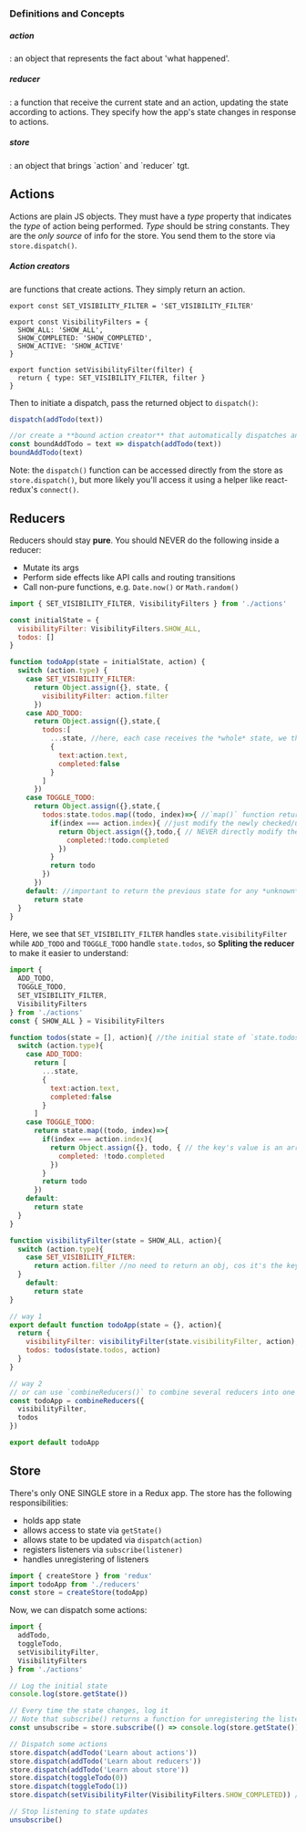 ### Definitions and Concepts
<h5 class="postDefine">action</h5>: an object that represents the fact about 'what happened'.
<h5 class="postDefine">reducer</h5>: a function that receive the current state and an action, updating the state according to actions. They specify how the app's state changes in response to actions.
<h5 class="postDefine">store</h5>: an object that brings `action` and `reducer` tgt. 

## Actions
Actions are plain JS objects. They must have a *type* property that indicates the *type* of action being performed. *Type* should be string constants.
They are the *only source* of info for the store. You send them to the store via `store.dispatch()`.
<h5 class="postDefine">Action creators</h5> are functions that create actions. They simply return an action.

```Js
export const SET_VISIBILITY_FILTER = 'SET_VISIBILITY_FILTER'

export const VisibilityFilters = {
  SHOW_ALL: 'SHOW_ALL',
  SHOW_COMPLETED: 'SHOW_COMPLETED',
  SHOW_ACTIVE: 'SHOW_ACTIVE'
}

export function setVisibilityFilter(filter) {
  return { type: SET_VISIBILITY_FILTER, filter }
}
```

Then to initiate a dispatch, pass the returned object to `dispatch()`:

```js
dispatch(addTodo(text))

//or create a **bound action creator** that automatically dispatches and call it directly
const boundAddTodo = text => dispatch(addTodo(text))
boundAddTodo(text)
```
Note: the `dispatch()` function can be accessed directly from the store as `store.dispatch()`, but more likely you'll access it using a helper like react-redux's `connect()`. 

## Reducers
Reducers should stay **pure**. You should NEVER do the following inside a reducer:
+ Mutate its args
+ Perform side effects like API calls and routing transitions
+ Call <span class="postQ">non-pure functions</span>, e.g. `Date.now()` or `Math.random()`

```js
import { SET_VISIBILITY_FILTER, VisibilityFilters } from './actions'

const initialState = {
  visibilityFilter: VisibilityFilters.SHOW_ALL,
  todos: []
}

function todoApp(state = initialState, action) {
  switch (action.type) {
    case SET_VISIBILITY_FILTER:
      return Object.assign({}, state, { 
        visibilityFilter: action.filter
      })
    case ADD_TODO:
      return Object.assign({},state,{
        todos:[
          ...state, //here, each case receives the *whole* state, we then try to split the reducer and update *just a slice* of the state
          {
            text:action.text,
            completed:false
          }
        ]
      })
    case TOGGLE_TODO:
      return Object.assign({},state,{
        todos:state.todos.map((todo, index)=>{ //`map()` function returns a **new** array
          if(index === action.index){ //just modify the newly checked/unchecked item
            return Object.assign({},todo,{ // NEVER directly modify the original obj
              completed:!todo.completed
            })
          }
          return todo
        })
      })
    default: //important to return the previous state for any *unknown* action.
      return state
  }
}
```
Here, we see that `SET_VISIBILITY_FILTER` handles `state.visibilityFilter` while `ADD_TODO` and `TOGGLE_TODO` handle `state.todos`, so
**Spliting the reducer** to make it easier to understand:
```js
import {
  ADD_TODO,
  TOGGLE_TODO,
  SET_VISIBILITY_FILTER,
  VisibilityFilters
} from './actions'
const { SHOW_ALL } = VisibilityFilters

function todos(state = [], action){ //the initial state of `state.todos` is an empty array
  switch (action.type){
    case ADD_TODO:
      return [
        ...state,
        {
          text:action.text,
          completed:false
        }
      ]
    case TOGGLE_TODO:
      return state.map((todo, index)=>{
        if(index === action.index){
          return Object.assign({}, todo, { // the key's value is an array composed of objs
            completed: !todo.completed
          })
        }
        return todo
      })
    default:
      return state
  }
}

function visibilityFilter(state = SHOW_ALL, action){
  switch (action.type){
    case SET_VISIBILITY_FILTER:
      return action.filter //no need to return an obj, cos it's the key's **value**
  }
    default:
      return state
}

// way 1
export default function todoApp(state = {}, action){
  return {
    visibilityFilter: visibilityFilter(state.visibilityFilter, action),
    todos: todos(state.todos, action)
  }
}

// way 2
// or can use `combineReducers()` to combine several reducers into one root reducer
const todoApp = combineReducers({
  visibilityFilter,
  todos
})

export default todoApp
```

## Store
There's only ONE SINGLE store in a Redux app.
The store has the following responsibilities:
+ holds app state
+ allows access to state via `getState()`
+ allows state to be updated via `dispatch(action)`
+ registers listeners via `subscribe(listener)`
+ handles unregistering of listeners

```js
import { createStore } from 'redux'
import todoApp from './reducers'
const store = createStore(todoApp)
```
Now, we can dispatch some actions:
```js
import {
  addTodo,
  toggleTodo,
  setVisibilityFilter,
  VisibilityFilters
} from './actions'

// Log the initial state
console.log(store.getState())

// Every time the state changes, log it
// Note that subscribe() returns a function for unregistering the listener
const unsubscribe = store.subscribe(() => console.log(store.getState()))

// Dispatch some actions
store.dispatch(addTodo('Learn about actions'))
store.dispatch(addTodo('Learn about reducers'))
store.dispatch(addTodo('Learn about store'))
store.dispatch(toggleTodo(0))
store.dispatch(toggleTodo(1))
store.dispatch(setVisibilityFilter(VisibilityFilters.SHOW_COMPLETED)) // note that for now the `visibilityFilter` does not interact with `todos`

// Stop listening to state updates
unsubscribe()
```